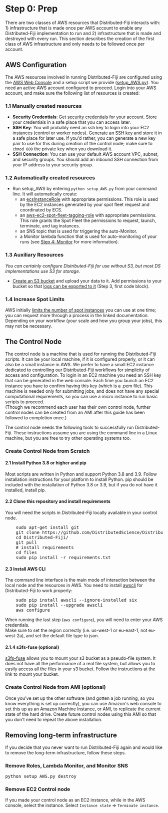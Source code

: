 # Step 0: Prep
There are two classes of AWS resources that Distributed-Fiji interacts with: 1) infrastructure that is made once per AWS account to enable any Distributed-Fiji implementation to run and 2) infrastructure that is made and destroyed with every run.
This section describes the creation of the first class of AWS infrastructure and only needs to be followed once per account. 

## AWS Configuration
The AWS resources involved in running Distributed-Fiji are configured using the [AWS Web Console](https://aws.amazon.com/console/) and a setup script we provide ([setup_AWS.py](../../setup_AWS.py)).
You need an active AWS account configured to proceed. 
Login into your AWS account, and make sure the following list of resources is created:

### 1.1 Manually created resources
* **Security Credentials**: Get [security credentials](http://docs.aws.amazon.com/IAM/latest/UserGuide/id_credentials_access-keys.html) for your account.
Store your credentials in a safe place that you can access later.
* **SSH Key**: You will probably need an ssh key to login into your EC2 instances (control or worker nodes).
[Generate an SSH key](http://docs.aws.amazon.com/AWSEC2/latest/UserGuide/ec2-key-pairs.html) and store it in a safe place for later use.
If you'd rather, you can generate a new key pair to use for this during creation of the control node; make sure to `chmod 600` the private key when you download it.
* **SSH Connection**: You can use your default AWS account VPC, subnet, and security groups. 
You should add an inbound SSH connection from your IP address to your security group.

### 1.2 Automatically created resources
* Run setup_AWS by entering `python setup_AWS.py` from your command line.
It will automatically create:
  * an [ecsInstanceRole](http://docs.aws.amazon.com/AmazonECS/latest/developerguide/instance_IAM_role.html) with appropriate permissions.
  This role is used by the EC2 instances generated by your spot fleet request and coordinated by ECS.
  * an [aws-ec2-spot-fleet-tagging-role](http://docs.aws.amazon.com/AWSEC2/latest/UserGuide/spot-fleet-requests.html) with appropriate permissions.
  This role grants the Spot Fleet the permissions to request, launch, terminate, and tag instances.
  * an SNS topic that is used for triggering the auto-Monitor.
  * a Monitor lambda function that is used for auto-monitoring of your runs (see [Step 4: Monitor](step_4_monitor.md) for more information).

### 1.3 Auxiliary Resources
*You can certainly configure Distributed-Fiji for use without S3, but most DS implementations use S3 for storage.*
* [Create an S3 bucket](http://docs.aws.amazon.com/AmazonS3/latest/gsg/CreatingABucket.html) and upload your data to it.
Add permissions to your bucket so that [logs can be exported to it](https://docs.aws.amazon.com/AmazonCloudWatch/latest/logs/S3ExportTasksConsole.html) (Step 3, first code block).

### 1.4 Increase Spot Limits
AWS initially [limits the number of spot instances](https://docs.aws.amazon.com/AWSEC2/latest/UserGuide/using-spot-limits.html) you can use at one time; you can request more through a process in the linked documentation.
Depending on your workflow (your scale and how you group your jobs), this may not be necessary.

## The Control Node
The control node is a machine that is used for running the Distributed-Fiji scripts.
It can be your local machine, if it is configured properly, or it can also be a small instance in AWS.
We prefer to have a small EC2 instance dedicated to controlling our Distributed-Fiji workflows for simplicity of access and configuration.
To login in an EC2 machine you need an SSH key that can be generated in the web console.
Each time you launch an EC2 instance you have to confirm having this key (which is a .pem file).
This machine is needed only for submitting jobs, and does not have any special computational requirements, so you can use a micro instance to run basic scripts to proceed.  
(Though we recommend each user has their own control node, further control nodes can be created from an AMI after this guide has been followed to completion once.)

The control node needs the following tools to successfully run Distributed-Fiji.
These instructions assume you are using the command line in a Linux machine, but you are free to try other operating systems too.

### Create Control Node from Scratch
#### 2.1 Install Python 3.8 or higher and pip
Most scripts are written in Python and support Python 3.8 and 3.9.
Follow installation instructions for your platform to install Python.
pip should be included with the installation of Python 3.8 or 3.9, but if you do not have it installed, install pip.

#### 2.2 Clone this repository and install requirements
You will need the scripts in Distributed-Fiji locally available in your control node.
<pre>
    sudo apt-get install git
    git clone https://github.com/DistributedScience/Distributed-Fiji.git
    cd Distributed-Fiji/
    git pull
    # install requirements
    cd files
    sudo pip install -r requirements.txt
</pre>

#### 2.3 Install AWS CLI
The command line interface is the main mode of interaction between the local node and the resources in AWS.
You need to install [awscli](http://docs.aws.amazon.com/cli/latest/userguide/installing.html) for Distributed-Fiji to work properly:

<pre>
    sudo pip install awscli --ignore-installed six
    sudo pip install --upgrade awscli
    aws configure
</pre>

When running the last step (`aws configure`), you will need to enter your AWS credentials.  
Make sure to set the region correctly (i.e. us-west-1 or eu-east-1, not eu-west-2a), and set the default file type to json.

#### 2.1.4 s3fs-fuse (optional)
[s3fs-fuse](https://github.com/s3fs-fuse/s3fs-fuse) allows you to mount your s3 bucket as a pseudo-file system.
It does not have all the performance of a real file system, but allows you to easily access all the files in your s3 bucket.
Follow the instructions at the link to mount your bucket.

### Create Control Node from AMI (optional)
Once you've set up the other software (and gotten a job running, so you know everything is set up correctly), you can use Amazon's web console to set this up as an Amazon Machine Instance, or AMI, to replicate the current state of the hard drive.
Create future control nodes using this AMI so that you don't need to repeat the above installation.

## Removing long-term infrastructure
If you decide that you never want to run Distributed-Fiji again and would like to remove the long-term infrastructure, follow these steps.

### Remove Roles, Lambda Monitor, and Monitor SNS
<pre>
python setup_AWS.py destroy
</pre>

### Remove EC2 Control node
If you made your control node as an EC2 instance, while in the AWS console, select the instance. 
Select `Instance state` => `Terminate instance`.
